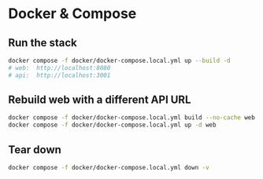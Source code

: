 
# Docker & Compose

## Run the stack
```bash
docker compose -f docker/docker-compose.local.yml up --build -d
# web:  http://localhost:8080
# api:  http://localhost:3001
```

## Rebuild web with a different API URL
```bash
docker compose -f docker/docker-compose.local.yml build --no-cache web   --build-arg VITE_API_URL=http://api:3001
docker compose -f docker/docker-compose.local.yml up -d web
```

## Tear down
```bash
docker compose -f docker/docker-compose.local.yml down -v
```
